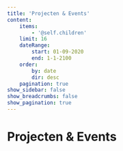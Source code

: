 ```yaml
---
title: 'Projecten & Events'
content:
    items:
        - '@self.children'
    limit: 16
    dateRange:
        start: 01-09-2020
        end: 1-1-2100
    order:
        by: date
        dir: desc
    pagination: true
show_sidebar: false
show_breadcrumbs: false
show_pagination: true
---
```


# Projecten & Events
